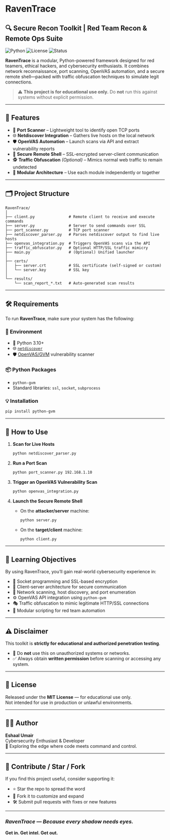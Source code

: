 #  RavenTrace  
## 🔍 Secure Recon Toolkit | Red Team Recon & Remote Ops Suite

![Python](https://img.shields.io/badge/Python-3.10%2B-blue.svg)
![License](https://img.shields.io/badge/license-Educational%20Use%20Only-red)
![Status](https://img.shields.io/badge/status-Work%20in%20Progress-yellow)

**RavenTrace** is a modular, Python-powered framework designed for red teamers, ethical hackers, and cybersecurity enthusiasts. It combines network reconnaissance, port scanning, OpenVAS automation, and a secure remote shell—packed with traffic obfuscation techniques to simulate legit connections.

> ⚠️ **This project is for educational use only.** Do **not** run this against systems without explicit permission.

---

## 🚀 Features

- 🔎 **Port Scanner** – Lightweight tool to identify open TCP ports  
- 🌐 **Netdiscover Integration** – Gathers live hosts on the local network  
- 🛡️ **OpenVAS Automation** – Launch scans via API and extract vulnerability reports  
- 🔐 **Secure Remote Shell** – SSL-encrypted server-client communication  
- 🕵️ **Traffic Obfuscation** *(Optional)* – Mimics normal web traffic to remain undetected  
- 🧩 **Modular Architecture** – Use each module independently or together  

---

## 🗂️ Project Structure

```text
RavenTrace/
│
├── client.py               # Remote client to receive and execute commands
├── server.py               # Server to send commands over SSL
├── port_scanner.py         # TCP port scanner
├── netdiscover_parser.py   # Parses netdiscover output to find live hosts
├── openvas_integration.py  # Triggers OpenVAS scans via the API
├── traffic_obfuscator.py   # Optional HTTP/SSL traffic mimicry
├── main.py                 # (Optional) Unified launcher
│
├── certs/
│   ├── server.crt          # SSL certificate (self-signed or custom)
│   └── server.key          # SSL key
│
└── results/
    └── scan_report_*.txt   # Auto-generated scan results
```

---

## 🛠️ Requirements

To run **RavenTrace**, make sure your system has the following:

### 🔧 Environment
- 🐍 Python 3.10+
- 🌐 [`netdiscover`](https://github.com/netdiscover-scanner/netdiscover)
- 🛡️ [OpenVAS/GVM](https://www.greenbone.net/en/) vulnerability scanner

### 📦 Python Packages
- `python-gvm`
- Standard libraries: `ssl`, `socket`, `subprocess`

### 💡 Installation

```bash
pip install python-gvm
```

---

## 🧪 How to Use

1. **Scan for Live Hosts**
   ```bash
   python netdiscover_parser.py
   ```

2. **Run a Port Scan**
   ```bash
   python port_scanner.py 192.168.1.10
   ```

3. **Trigger an OpenVAS Vulnerability Scan**
   ```bash
   python openvas_integration.py
   ```

4. **Launch the Secure Remote Shell**
   - On the **attacker/server** machine:
     ```bash
     python server.py
     ```
   - On the **target/client** machine:
     ```bash
     python client.py
     ```

---

## 🧠 Learning Objectives

By using RavenTrace, you’ll gain real-world cybersecurity experience in:

- 🔌 Socket programming and SSL-based encryption  
- 🔗 Client-server architecture for secure communication  
- 📡 Network scanning, host discovery, and port enumeration  
- ⚙️ OpenVAS API integration using `python-gvm`  
- 🎭 Traffic obfuscation to mimic legitimate HTTP/SSL connections  
- 🧩 Modular scripting for red team automation  

---

## ⚠️ Disclaimer

This toolkit is **strictly for educational and authorized penetration testing**.

- 🚫 Do **not** use this on unauthorized systems or networks.  
- ✅ Always obtain **written permission** before scanning or accessing any system.

---

## 📜 License

Released under the **MIT License** — for educational use only.  
Not intended for use in production or unlawful environments.

---

## 👩‍💻 Author

**Eshaal Umair**  
Cybersecurity Enthusiast & Developer  
🔐 Exploring the edge where code meets command and control.

---

## 🌟 Contribute / Star / Fork

If you find this project useful, consider supporting it:

- ⭐ Star the repo to spread the word  
- 🍴 Fork it to customize and expand  
- 🛠 Submit pull requests with fixes or new features  

---

###  *RavenTrace — Because every shadow needs eyes.*  
**Get in. Get intel. Get out.**
